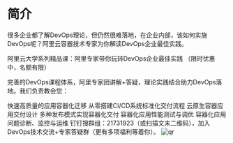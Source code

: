 # 简介
很多企业都了解DevOps理论，但仍然很难落地，在企业内部，该如何实施DevOps呢？阿里云容器技术专家为你解读DevOps企业最佳实践。

阿里云大学系列精品课：阿里专家带你玩转DevOps企业最佳实践 （限时优惠中，名额有限）

完善的DevOps课程体系，阿里专家团讲解+答疑，理论实践结合助力DevOps落地。我们负责教会您：

快速高质量的应用容器化迁移
从零搭建CI/CD系统标准化交付流程
云原生容器应用交付设计
多种发布模式实现容器化交付
容器化应用性能测试与调优
容器化应用问题诊断、监控与运维
钉钉搜群组：21731923（或扫描文末二维码），加入DevOps技术交流+专家答疑群（更有多项福利等着你）。
![qr](https://yqfile.alicdn.com/2b2a8906d74e157b9ac508f0c4ef52cd569fb4e4.png)
